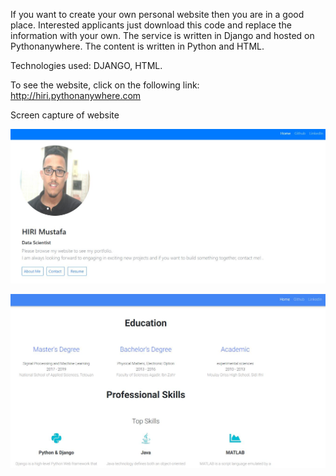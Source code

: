 If you want to create your own personal website then you are in a good place.
Interested applicants just download this code and replace the information with your own.
The service is written in Django and hosted on Pythonanywhere. The content is written in Python and HTML.

Technologies used: DJANGO, HTML.

To see the website, click on the following link: http://hiri.pythonanywhere.com


Screen capture of website

![alt text](https://github.com/mustafa-hiri/Create-your-website-with-Django/blob/main/results01.JPG)

![alt text](https://github.com/mustafa-hiri/Create-your-website-with-Django/blob/main/results02.JPG)
